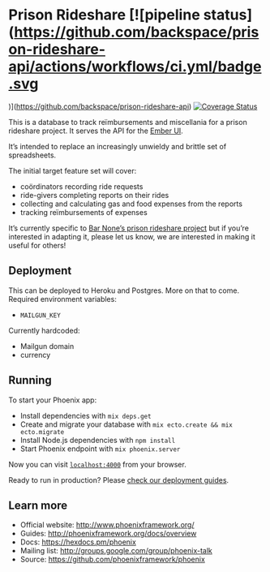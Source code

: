 # Prison Rideshare [![pipeline status](https://github.com/backspace/prison-rideshare-api/actions/workflows/ci.yml/badge.svg
)](https://github.com/backspace/prison-rideshare-api) [![Coverage Status](https://coveralls.io/repos/github/backspace/prison-rideshare-api/badge.svg?branch=primary)](https://coveralls.io/github/backspace/prison-rideshare-api?branch=primary)

This is a database to track reïmbursements and miscellania for a prison rideshare project. It serves the API for the [Ember UI](https://github.com/backspace/prison-rideshare-ui).

It’s intended to replace an increasingly unwieldy and brittle set of spreadsheets.

The initial target feature set will cover:
* coördinators recording ride requests
* ride-givers completing reports on their rides
* collecting and calculating gas and food expenses from the reports
* tracking reïmbursements of expenses

It’s currently specific to [Bar None’s prison rideshare project](https://barnoneblog.wordpress.com/rideshare/) but if you’re
interested in adapting it, please let us know, we are interested in making it useful for others!

## Deployment

This can be deployed to Heroku and Postgres. More on that to come. Required environment variables:

* `MAILGUN_KEY`

Currently hardcoded:

* Mailgun domain
* currency

## Running

To start your Phoenix app:

  * Install dependencies with `mix deps.get`
  * Create and migrate your database with `mix ecto.create && mix ecto.migrate`
  * Install Node.js dependencies with `npm install`
  * Start Phoenix endpoint with `mix phoenix.server`

Now you can visit [`localhost:4000`](http://localhost:4000) from your browser.

Ready to run in production? Please [check our deployment guides](http://www.phoenixframework.org/docs/deployment).

## Learn more

  * Official website: http://www.phoenixframework.org/
  * Guides: http://phoenixframework.org/docs/overview
  * Docs: https://hexdocs.pm/phoenix
  * Mailing list: http://groups.google.com/group/phoenix-talk
  * Source: https://github.com/phoenixframework/phoenix
